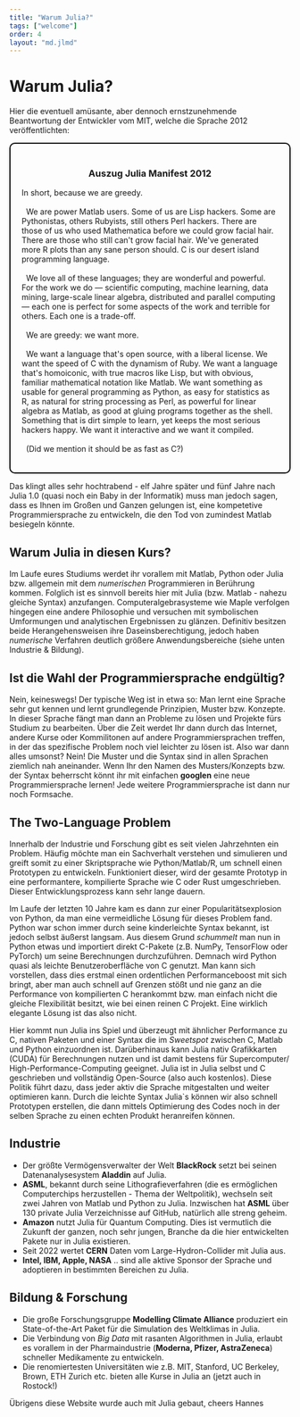 ```yaml
---
title: "Warum Julia?"
tags: ["welcome"]
order: 4
layout: "md.jlmd"
---
```


# Warum Julia?

Hier die eventuell amüsante, aber dennoch ernstzunehmende Beantwortung der Entwickler vom MIT, welche die Sprache 2012 veröffentlichten:

<div style="border: 2px solid #000; border-radius: 10px; padding: 20px;">
    <h3 style="text-align:center">
           Auszug Julia Manifest 2012
    </h3>

In short, because we are greedy. <br>
<br> 
We are power Matlab users. Some of us are Lisp hackers. Some are Pythonistas, others Rubyists, still others Perl hackers. There are those of us who used Mathematica before we could grow facial hair. There are those who still can't grow facial hair. We've generated more R plots than any sane person should. C is our desert island programming language.<br> 
<br> 
We love all of these languages; they are wonderful and powerful. For the work we do — scientific computing, machine learning, data mining, large-scale linear algebra, distributed and parallel computing — each one is perfect for some aspects of the work and terrible for others. Each one is a trade-off.<br> 
<br> 
We are greedy: we want more.<br> 
<br> 
We want a language that's open source, with a liberal license. We want the speed of C with the dynamism of Ruby. We want a language that's homoiconic, with true macros like Lisp, but with obvious, familiar mathematical notation like Matlab. We want something as usable for general programming as Python, as easy for statistics as R, as natural for string processing as Perl, as powerful for linear algebra as Matlab, as good at gluing programs together as the shell. Something that is dirt simple to learn, yet keeps the most serious hackers happy. We want it interactive and we want it compiled.<br> 
<br> 
(Did we mention it should be as fast as C?)
</div>

Das klingt alles sehr hochtrabend - elf Jahre später und fünf Jahre nach Julia 1.0 (quasi noch ein Baby in der Informatik) muss man jedoch sagen, dass es Ihnen im Großen und Ganzen gelungen ist, eine kompetetive Programmiersprache zu entwickeln, die den Tod von zumindest Matlab besiegeln könnte. 


## Warum Julia in diesen Kurs?

Im Laufe eures Studiums werdet ihr vorallem mit Matlab, Python oder Julia bzw. allgemein mit dem *numerischen* Programmieren in Berührung kommen. Folglich ist es sinnvoll bereits hier mit Julia (bzw. Matlab - nahezu gleiche Syntax) anzufangen. Computeralgebrasysteme wie Maple verfolgen hingegen eine andere Philosophie und versuchen mit symbolischen Umformungen und analytischen Ergebnissen zu glänzen. Definitiv besitzen beide Herangehensweisen ihre Daseinsberechtigung, jedoch haben *numerische* Verfahren deutlich größere Anwendungsbereiche (siehe unten Industrie & Bildung).

## Ist die Wahl der Programmiersprache endgültig?

Nein, keineswegs! Der typische Weg ist in etwa so: Man lernt eine Sprache sehr gut kennen und lernt grundlegende Prinzipien, Muster bzw. Konzepte. In dieser Sprache fängt man dann an Probleme zu lösen und Projekte fürs Studium zu bearbeiten. Über die Zeit werdet Ihr dann durch das Internet, andere Kurse oder Kommilitonen auf andere Programmiersprachen treffen, in der das spezifische Problem noch viel leichter zu lösen ist. Also war dann alles umsonst? Nein! Die Muster und die Syntax sind in allen Sprachen ziemlich nah aneinander. Wenn Ihr den Namen des Musters/Konzepts bzw. der Syntax beherrscht könnt ihr mit einfachen **googlen** eine neue Programmiersprache lernen! Jede weitere Programmiersprache ist dann nur noch Formsache. 


## The Two-Language Problem

Innerhalb der Industrie und Forschung gibt es seit vielen Jahrzehnten ein Problem. Häufig möchte man ein Sachverhalt verstehen und simulieren und greift somit zu einer Skriptsprache wie Python/Matlab/R, um schnell einen Prototypen zu entwickeln. Funktioniert dieser, wird der gesamte Prototyp in eine performantere, kompilierte Sprache wie C oder Rust umgeschrieben. Dieser Entwicklungsprozess kann sehr lange dauern. 

Im Laufe der letzten 10 Jahre kam es dann zur einer Popularitätsexplosion von Python, da man eine vermeidliche Lösung für dieses Problem fand. Python war schon immer durch seine kinderleichte Syntax bekannt, ist jedoch selbst äußerst langsam. Aus diesem Grund *schummelt* man nun in Python etwas und importiert direkt C-Pakete (z.B. NumPy, TensorFlow oder PyTorch) um seine Berechnungen durchzuführen. Demnach wird Python quasi als leichte Benutzeroberfläche von C genutzt. Man kann sich vorstellen, dass dies erstmal einen ordentlichen Performanceboost mit sich bringt, aber man auch schnell auf Grenzen stößt und nie ganz an die Performance von kompilierten C herankommt bzw. man einfach nicht die gleiche Flexibilität besitzt, wie bei einen reinen C Projekt. Eine wirklich elegante Lösung ist das also nicht. 

Hier kommt nun Julia ins Spiel und überzeugt mit ähnlicher Performance zu C, nativen Paketen und einer Syntax die im *Sweetspot* zwischen C, Matlab und Python einzuordnen ist. Darüberhinaus kann Julia nativ Grafikkarten (CUDA) für Berechnungen nutzen und ist damit bestens für Supercomputer/ High-Performance-Computing geeignet. Julia ist in Julia selbst und C geschrieben und vollständig Open-Source (also auch kostenlos). Diese Politik führt dazu, dass jeder aktiv die Sprache mitgestalten und weiter optimieren kann. Durch die leichte Syntax Julia`s können wir also schnell Prototypen erstellen, die dann mittels Optimierung des Codes noch in der selben Sprache zu einen echten Produkt heranreifen können. 

## Industrie

+ Der größte Vermögensverwalter der Welt **BlackRock** setzt bei seinen Datenanalysesystem **Aladdin** auf Julia.
+ **ASML**, bekannt durch seine Lithografieverfahren (die es ermöglichen Computerchips herzustellen - Thema der Weltpolitik), wechseln seit zwei Jahren von Matlab und Python zu Julia. Inzwischen hat **ASML** über 130 private Julia Verzeichnisse auf GitHub, natürlich alle streng geheim.
+ **Amazon** nutzt Julia für Quantum Computing. Dies ist vermutlich die Zukunft der ganzen, noch sehr jungen, Branche da die hier entwickelten Pakete nur in Julia existieren.
+ Seit 2022 wertet **CERN** Daten vom Large-Hydron-Collider mit Julia aus.
+ **Intel, IBM, Apple, NASA** .. sind alle aktive Sponsor der Sprache und adoptieren in bestimmten Bereichen zu Julia. 

 
## Bildung & Forschung 

+ Die große Forschungsgruppe **Modelling Climate Alliance** produziert ein State-of-the-Art Paket für die Simulation des Weltklimas in Julia.
+ Die Verbindung von *Big Data* mit rasanten Algorithmen in Julia, erlaubt es vorallem in der Pharmaindustrie (**Moderna, Pfizer, AstraZeneca**) schneller Medikamente zu entwickeln.
+ Die renomiertesten Universitäten wie z.B. MIT, Stanford, UC Berkeley, Brown, ETH Zurich etc. bieten alle Kurse in Julia an (jetzt auch in Rostock!)

Übrigens diese Website wurde auch mit Julia gebaut, cheers Hannes